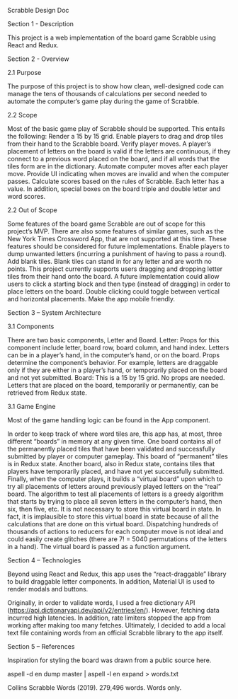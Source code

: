 Scrabble Design Doc

Section 1 - Description
 
This project is a web implementation of the board game Scrabble using React and Redux.

Section 2 - Overview

2.1 Purpose
 
The purpose of this project is to show how clean, well-designed code can manage the tens of thousands of calculations per second needed to automate the computer’s game play during the game of Scrabble.

2.2 Scope
 
Most of the basic game play of Scrabble should be supported. This entails the following:
Render a 15 by 15 grid.
Enable players to drag and drop tiles from their hand to the Scrabble board.
Verify player moves. A player’s placement of letters on the board is valid if the letters are continuous, if they connect to a previous word placed on the board, and if all words that the tiles form are in the dictionary.
Automate computer moves after each player move.
Provide UI indicating when moves are invalid and when the computer passes.
Calculate scores based on the rules of Scrabble. Each letter has a value. In addition, special boxes on the board triple and double letter and word scores.

2.2 Out of Scope
 
Some features of the board game Scrabble are out of scope for this project’s MVP. There are also some features of similar games, such as the New York Times Crossword App, that are not supported at this time. These features should be considered for future implementations.
Enable players to dump unwanted letters (incurring a punishment of having to pass a round).
Add blank tiles. Blank tiles can stand in for any letter and are worth no points.
 This project currently supports users dragging and dropping letter tiles from their hand onto the board. A future implementation could allow users to click a starting block and then type (instead of dragging) in order to place letters on the board. Double clicking could toggle between vertical and horizontal placements.
Make the app mobile friendly.

Section 3 – System Architecture

3.1 Components
 
There are two basic components, Letter and Board.
Letter: Props for this component include letter, board row, board column, and hand index. Letters can be in a player’s hand, in the computer’s hand, or on the board. Props determine the component’s behavior. For example, letters are draggable only if they are either in a player’s hand, or temporarily placed on the board and not yet submitted.
Board: This is a 15 by 15 grid. No props are needed. Letters that are placed on the board, temporarily or permanently, can be retrieved from Redux state.

3.1 Game Engine
 
Most of the game handling logic can be found in the App component.

In order to keep track of where word tiles are, this app has, at most, three different “boards” in memory at any given time. One board contains all of the permanently placed tiles that have been validated and successfully submitted by player or computer gameplay. This board of “permanent” tiles is in Redux state. Another board, also in Redux state, contains tiles that players have temporarily placed, and have not yet successfully submitted. Finally, when the computer plays, it builds a “virtual board” upon which to try all placements of letters around previously played letters on the “real” board. The algorithm to test all placements of letters is a greedy algorithm that starts by trying to place all seven letters in the computer’s hand, then six, then five, etc. It is not necessary to store this virtual board in state. In fact, it is implausible to store this virtual board in state because of all the calculations that are done on this virtual board. Dispatching hundreds of thousands of actions to reducers for each computer move is not ideal and could easily create glitches (there are 7! = 5040 permutations of the letters in a hand). The virtual board is passed as a function argument.

Section 4 – Technologies
 
Beyond using React and Redux, this app uses the “react-draggable” library to build draggable letter components. In addition, Material UI is used to render modals and buttons.

Originally, in order to validate words, I used a free dictionary API (https://api.dictionaryapi.dev/api/v2/entries/en/). However, fetching data incurred high latencies. In addition, rate limiters stopped the app from working after making too many fetches. Ultimately, I decided to add a local text file containing words from an official Scrabble library to the app itself.

Section 5 – References

Inspiration for styling the board was drawn from a public source here.


aspell -d en dump master | aspell -l en expand > words.txt

Collins Scrabble Words (2019). 279,496 words. Words only.
